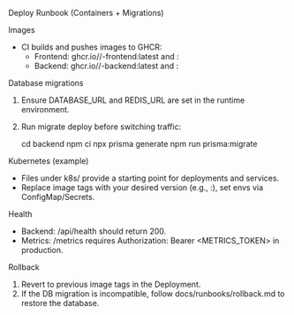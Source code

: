 Deploy Runbook (Containers + Migrations)

Images

- CI builds and pushes images to GHCR:
  - Frontend: ghcr.io/<org>/<repo>-frontend:latest and :<SHA>
  - Backend: ghcr.io/<org>/<repo>-backend:latest and :<SHA>

Database migrations

1. Ensure DATABASE_URL and REDIS_URL are set in the runtime environment.
2. Run migrate deploy before switching traffic:

   cd backend
   npm ci
   npx prisma generate
   npm run prisma:migrate

Kubernetes (example)

- Files under k8s/ provide a starting point for deployments and services.
- Replace image tags with your desired version (e.g., :<SHA>), set envs via ConfigMap/Secrets.

Health

- Backend: /api/health should return 200.
- Metrics: /metrics requires Authorization: Bearer <METRICS_TOKEN> in production.

Rollback

1. Revert to previous image tags in the Deployment.
2. If the DB migration is incompatible, follow docs/runbooks/rollback.md to restore the database.

